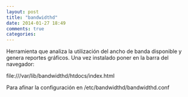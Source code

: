 ```yaml
---
layout: post
title: "bandwidthd"
date: 2014-01-27 18:49
comments: true
categories: 
---
```

Herramienta que analiza la utilización del ancho de banda disponible y genera reportes gráficos. Una vez instalado poner en la barra del navegador:

file:///var/lib/bandwidthd/htdocs/index.html

Para afinar la configuración en /etc/bandwidthd/bandwidthd.conf 

